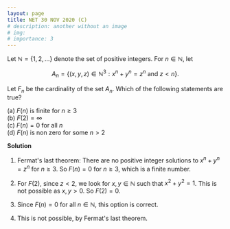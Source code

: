 ```yaml
---
layout: page
title: NET 30 NOV 2020 (C)
# description: another without an image
# img:
# importance: 3
---
```

<!-- # **NET 30 NOV 2020 (C): 3 of 3**  -->

Let $\mathbb N = \{1,2,\ldots\}$ denote the set
of positive integers. For $n \in \mathbb N$, let

$$A_n = \{(x,y,z) \in \mathbb N^3 : x^n + y^n = z^n \text{ and } z< n\}.$$

Let $F_n$ be the cardinality of the set $A_n$. Which of the following
statements are true?

(a) $F(n)$ is finite for $n \ge 3$<br>
(b) $F(2) = \infty$<br>
(c) $F(n) = 0$ for all $n$<br>
(d) $F(n)$ is non zero for some $n > 2$<br>

**Solution**

1.  Fermat's last theorem: There are no positive integer solutions to
    $x^n + y^n = z^n$ for $n \ge 3$. So $F(n) = 0$ for $n \ge 3$, which
    is a finite number.<br>

2.  For $F(2)$, since $z < 2$, we look for $x, y \in \mathbb N$ such
    that $x^2+y^2 = 1$. This is not possible as $x, y >0$. So
    $F(2) = 0$.<br>

3.  Since $F(n) = 0$ for all $n \in \mathbb N$, this option is correct.<br>

4.  This is not possible, by Fermat's last theorem.<br>



